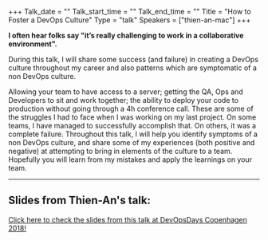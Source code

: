 +++
Talk_date = ""
Talk_start_time = ""
Talk_end_time = ""
Title = "How to Foster a DevOps Culture"
Type = "talk"
Speakers = ["thien-an-mac"]
+++

**I often hear folks say "it’s really challenging to work in a collaborative environment".** 

During this talk, I will share some success (and failure) in creating a DevOps culture throughout my career and also patterns which are symptomatic of a non DevOps culture.

Allowing your team to have access to a server; getting the QA, Ops and Developers to sit and work together; the ability to deploy your code to production without going through a 4h conference call. These are some of the struggles I had to face when I was working on my last project. On some teams, I have managed to successfully accomplish that. On others, it was a complete failure. Throughout this talk, I will help you identify symptoms of a non DevOps culture, and share some of my experiences (both positive and negative) at attempting to bring in elements of the culture to a team. Hopefully you will learn from my mistakes and apply the learnings on your team.

<hr>

<h2>Slides from Thien-An's talk:</h2>

[Click here to check the slides from this talk at DevOpsDays Copenhagen 2018!](https://drive.google.com/file/d/1HFFmAt7cCIMjgUatJ62Vx23BftaljF-y/view)


